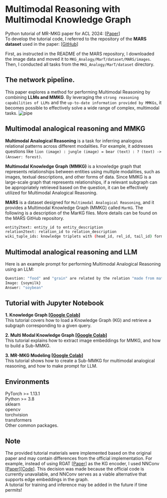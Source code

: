 # Multimodal Reasoning with Multimodal Knowledge Graph
Python tutorial of MR-MKG paper for ACL 2024: [[Paper](https://aclanthology.org/2024.acl-long.579/)]  
To develop the tutorial code, I referred to the repository of the **MARS dataset** used in the paper: [[GitHub](https://github.com/zjunlp/MKG_Analogy)]

First, as instructed in the README of the MARS repository, I downloaded the image data and moved it to ```MKG_Analogy/MarT/dataset/MARS/images```. Then, I conducted all tasks from the ```MKG_Analogy/MarT/dataset``` directory.

## The network pipeline.  
This paper explores a method for performing Multimodal Reasoning by combining **LLMs and MMKG**. By leveraging the ```strong reasoning capabilities of LLMs``` and the ```up-to-date information provided by MMKGs```, it becomes possible to effectively solve a wide range of complex, multimodal tasks.
![pipe](https://github.com/user-attachments/assets/6b19a6d2-d6b2-4c8b-bc0c-5ba51cc728a6)

## Multimodal analogical reasoning and MMKG
**Multimodal Analogical Reasoning** is a task for inferring analogous relational patterns across different modalities. For example, it addresses questions like ```lion (image) : jungle (image) = bear (text) : ? (text) -> (Answer: forest)```. 

**Multimodal Knowledge Graph (MMKG)** is a knowledge graph that represents relationships between entities using multiple modalities, such as images, textual descriptions, and other forms of data.
Since MMKG is a large-scale graph that represents relationships, if a relevant subgraph can be appropriately retrieved based on the question, it can be effectively utilized for Multimodal Analogical Reasoning.

**MARS** is a dataset designed for ```Multimodal Analogical Reasoning```, and it provides a Multimodal Knowledge Graph (MMKG) called ```MarKG```. The following is a description of the MarKG files. More details can be found on the MARS GitHub repository.
```bash
entity2text: entity_id to entity_description
relation2text: relation_id to relation_description
wiki_tuple_ids: knowledge triplets with (head_id, rel_id, tail_id) format
```

## Multimodal analogical reasoning and LLM
Here is an example prompt for performing Multimodal Analogical Reasoning using an LLM:
```bash
Question: "food" and "grain" are related by the relation "made from material". Considering a similar relationship, what is the text that has a same relation with the given image?
Image: {soymilk}
Answer: "soybean"
```

## Tutorial with Jupyter Notebook
**1. Knowledge Graph [[Google Colab](https://colab.research.google.com/drive/1om31YdESmQ4OG3c-gK_Q7XQeSI_O28nI?usp=sharing)]**  
This tutorial covers how to load a Knowledge Graph (KG) and retrieve a subgraph corresponding to a given query.
   
**2. Multi Modal Knowledge Graph [[Google Colab](https://colab.research.google.com/drive/15gxlp1H1hKy9fEdoUi4A_LHcvh6PUuUK?usp=sharing)]**  
This tutorial explains how to extract image embeddings for MMKG, and how to build a Sub-MMKG.
   
**3. MR-MKG Modeling [[Google Colab](https://colab.research.google.com/drive/1kZnB-EZx16pvCCGJ5PZb5Bv8EnVcqtWe?usp=sharing)]**  
This tutorial shows how to create a Sub-MMKG for multimodal analogical reasoning, and how to make prompt for LLM.

## Environments  
PyTorch >= 1.13.1  
Python >= 3.8  
sklearn  
opencv  
torchvision  
transformers  
Other common packages.

## Note
The provided tutorial materials were implemented based on the original paper and may contain differences from the official implementation. For example, instead of using RGAT [[Paper](https://aclanthology.org/2020.emnlp-main.597/)] as the KG encoder, I used NNConv [[Paper](https://arxiv.org/abs/1704.01212)][[Code](https://pytorch-geometric.readthedocs.io/en/2.6.0/generated/torch_geometric.nn.conv.NNConv.html)]. This decision was made because the official code is currently unavailable, and NNConv serves as a viable alternative that supports edge embeddings in the graph.  
A tutorial for training and inference may be added in the future if time permits!
